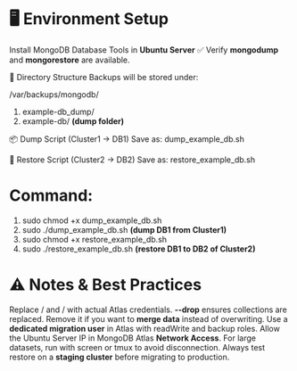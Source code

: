 # 🖥️ Environment Setup

Install MongoDB Database Tools in **Ubuntu Server**
✅ Verify **mongodump** and **mongorestore** are available.

📂 Directory Structure
Backups will be stored under:

/var/backups/mongodb/
1. example-db_dump/
2. example-db/   **(dump folder)**

📦 Dump Script (Cluster1 → DB1)
Save as: dump_example_db.sh

🚀 Restore Script (Cluster2 → DB2)
Save as: restore_example_db.sh

# Command:
1. sudo chmod +x dump_example_db.sh
2. sudo ./dump_example_db.sh         **(dump DB1 from Cluster1)**
3. sudo chmod +x restore_example_db.sh
4. sudo ./restore_example_db.sh        **(restore DB1 to DB2 of Cluster2)**


# ⚠️ Notes & Best Practices
Replace <Cluster1-User> / <Cluster1-Password> and <Cluster2-User> / <Cluster2-Password> with actual Atlas credentials.
**--drop** ensures collections are replaced. Remove it if you want to **merge data** instead of overwriting.
Use a **dedicated migration user** in Atlas with readWrite and backup roles.
Allow the Ubuntu Server IP in MongoDB Atlas **Network Access**.
For large datasets, run with screen or tmux to avoid disconnection.
Always test restore on a **staging cluster** before migrating to production.

